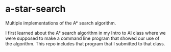 # a-star-search
Multiple implementations of the A* search algorithm.  

I first learned about the A* search algorithm in my Intro to AI class where we were supposed to make a command line program that showed our use of the algorithm. This repo includes that program that I submitted to that class. 
